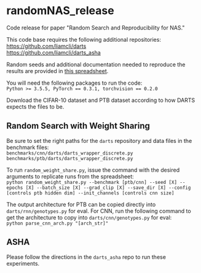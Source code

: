 # randomNAS_release
Code release for paper "Random Search and Reproducibility for NAS."

This code base requires the following additional repositories:  
<https://github.com/liamcli/darts>  
<https://github.com/liamcli/darts_asha>

Random seeds and additional documentation needed to reproduce the results are provided in [this spreadsheet](https://docs.google.com/spreadsheets/d/1XajrgOnNr7rST8sDYX8YVV_IHYlI98h21JRph0Uz6QU/edit?usp=sharing).

You will need the following packages to run the code:  
`Python >= 3.5.5, PyTorch == 0.3.1, torchvision == 0.2.0`

Download the CIFAR-10 dataset and PTB dataset according to how DARTS expects the files to be.

## Random Search with Weight Sharing
Be sure to set the right paths for the `darts` repository and data files in the benchmark files:  
`benchmarks/cnn/darts/darts_wrapper_discrete.py`  
`benchmarks/ptb/darts/darts_wrapper_discrete.py`

To run `random_weight_share.py`, issue the command with the desired arguments to replicate runs from the spreadsheet:  
`python random_weight_share.py --benchmark [ptb/cnn] --seed [X] --epochs [X] --batch_size [X] --grad_clip [X] --save_dir [X] --config [controls ptb hidden dim] --init_channels [controls cnn size]`

The output architecture for PTB can be copied directly into `darts/rnn/genotypes.py` for eval.  For CNN, run the following command to get the architecture to copy into `darts/cnn/genotypes.py` for eval:  
`python parse_cnn_arch.py "[arch_str]"`

## ASHA
Please follow the directions in the `darts_asha` repo to run these experiments.
